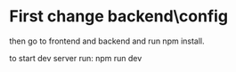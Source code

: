 # First change backend\config
then go to frontend and backend and run npm  install.

to start dev server run: npm run dev
